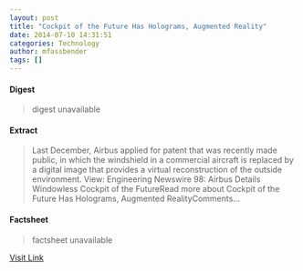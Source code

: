 ```yaml
---
layout: post
title: "Cockpit of the Future Has Holograms, Augmented Reality"
date: 2014-07-10 14:31:51
categories: Technology
author: mfassbender
tags: []
---
```



#### Digest
>digest unavailable

#### Extract
>Last December, Airbus applied for patent that was recently made public, in which the windshield in a commercial aircraft is replaced by a digital image that provides a virtual reconstruction of the outside environment. View: Engineering Newswire 98: Airbus Details Windowless Cockpit of the FutureRead more about Cockpit of the Future Has Holograms, Augmented RealityComments...

#### Factsheet
>factsheet unavailable

[Visit Link](http://www.pddnet.com/articles/2014/07/cockpit-future-has-holograms-augmented-reality)


